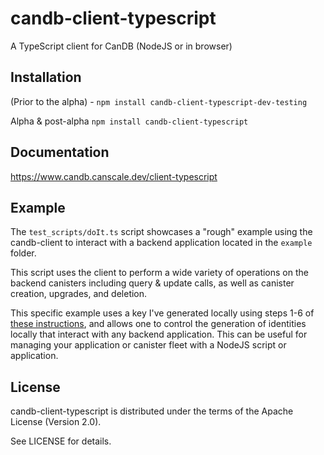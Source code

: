 # candb-client-typescript

A TypeScript client for CanDB (NodeJS or in browser)

## Installation

(Prior to the alpha) - `npm install candb-client-typescript-dev-testing`

Alpha & post-alpha `npm install candb-client-typescript`

## Documentation

https://www.candb.canscale.dev/client-typescript

## Example

The `test_scripts/doIt.ts` script showcases a "rough" example using the candb-client to interact with a backend
application located in the `example` folder.

This script uses the client to perform a wide variety of operations on the backend canisters including query & update calls, as well as canister creation, upgrades, and deletion.

This specific example uses a key I've generated locally using steps 1-6 of [these instructions](https://forum.dfinity.org/t/using-dfinity-agent-in-node-js/6169/50), and allows one to control the generation of identities locally that interact with any backend application. This can be useful for managing your application or canister fleet with a NodeJS script or application.

## License

candb-client-typescript is distributed under the terms of the Apache License (Version 2.0).

See LICENSE for details.
